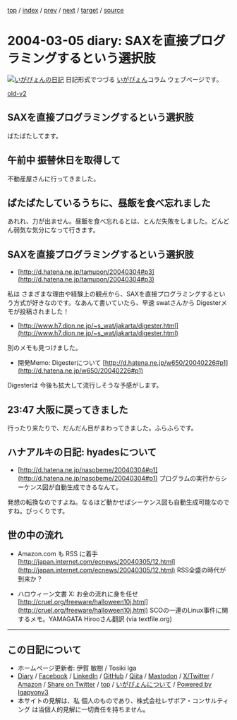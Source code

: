 [top](../index.html) 
 / [index](index.html) 
 / [prev](ig040304.html) 
 / [next](ig040306.html) 
 / [target](https://www.igapyon.jp/igapyon/diary/2004/ig040305.html) 
 / [source](https://github.com/igapyon/diary/blob/master/2004/ig040305.src.md) 

2004-03-05 diary: SAXを直接プログラミングするという選択肢
=====================================================================================================
[![いがぴょんの日記](https://www.igapyon.jp/igapyon/diary/images/iga202308_64.jpg "いがぴょん")](https://www.igapyon.jp/igapyon/diary/memo/memoigapyon.html) 日記形式でつづる [いがぴょん](https://www.igapyon.jp/igapyon/diary/memo/memoigapyon.html)コラム ウェブページです。

[old-v2](ig040305-orig.html)

## SAXを直接プログラミングするという選択肢

ばたばたしてます。


## 午前中 振替休日を取得して

不動産屋さんに行ってきました。

## ばたばたしているうちに、昼飯を食べ忘れました

あれれ、力が出ません。昼飯を食べ忘れるとは、とんだ失敗をしました。どんどん弱気な気分になって行きます。

## SAXを直接プログラミングするという選択肢

* [http://d.hatena.ne.jp/tamupon/20040304#p3](http://d.hatena.ne.jp/tamupon/20040304#p3)

私は さまざまな理由や経験上の観点から、SAXを直接プログラミングするという方式が好きなのです。なあんて書いていたら、早速 swatさんから Digesterメモが投稿されました！

* [http://www.h7.dion.ne.jp/~s_wat/jakarta/digester.html](http://www.h7.dion.ne.jp/~s_wat/jakarta/digester.html)

別のメモも見つけました。

* 開発Memo: Digesterについて
  [http://d.hatena.ne.jp/w650/20040226#p1](http://d.hatena.ne.jp/w650/20040226#p1)

Digesterは 今後も拡大して流行しそうな予感がします。

## 23:47 大阪に戻ってきました

行ったり来たりで、だんだん目がまわってきました。ふらふらです。

## ハナアルキの日記: hyadesについて

* [http://d.hatena.ne.jp/nasobeme/20040304#p1](http://d.hatena.ne.jp/nasobeme/20040304#p1)
  プログラムの実行からシーケンス図が自動生成できるなんて。

発想の転換なのですよね。なるほど動かせばシーケンス図も自動生成可能なのですね。びっくりです。

## 世の中の流れ

* Amazon.com も RSS に着手
  [http://japan.internet.com/ecnews/20040305/12.html](http://japan.internet.com/ecnews/20040305/12.html)
  RSS全盛の時代が到来か？
  
* ハロウィーン文書 X: お金の流れに身を任せ
  [http://cruel.org/freeware/halloween10j.html](http://cruel.org/freeware/halloween10j.html)
  SCOの一連のLinux事件に関するメモ。YAMAGATA Hirooさん翻訳 (via textfile.org)


----------------------------------------------------------------------------------------------------

## この日記について

* ホームページ更新者: 伊賀 敏樹 / Tosiki Iga
* [Diary](https://www.igapyon.jp/igapyon/diary/) / [Facebook](https://www.facebook.com/igapyon) / [LinkedIn](https://www.linkedin.com/in/toshikiiga) / [GitHub](https://github.com/igapyon) / [Qiita](https://qiita.com/igapyon) / [Mastodon](https://social.vivaldi.net/@igapyon) / [X/Twitter](https://twitter.com/ToshikiIga) / [Amazon](https://www.amazon.co.jp/%E4%BC%8A%E8%B3%80-%E6%95%8F%E6%A8%B9/e/B004LTQWCQ) / 
[Share on Twitter](https://twitter.com/intent/tweet?hashtags=igapyon%2Cdiary%2C%E3%81%84%E3%81%8C%E3%81%B4%E3%82%87%E3%82%93&text=SAX%E3%82%92%E7%9B%B4%E6%8E%A5%E3%83%97%E3%83%AD%E3%82%B0%E3%83%A9%E3%83%9F%E3%83%B3%E3%82%B0%E3%81%99%E3%82%8B%E3%81%A8%E3%81%84%E3%81%86%E9%81%B8%E6%8A%9E%E8%82%A2&url=https%3A%2F%2Fwww.igapyon.jp%2Figapyon%2Fdiary%2F2004%2Fig040305.html) / [top](../index.html) / [いがぴょんについて](https://www.igapyon.jp/igapyon/diary/memo/memoigapyon.html) / [Powered by Igapyonv3](https://github.com/igapyon/igapyonv3)
* 本サイトの見解は、私 個人のものであり、株式会社レザボア・コンサルティング は当個人的見解に一切責任を持ちません。 

